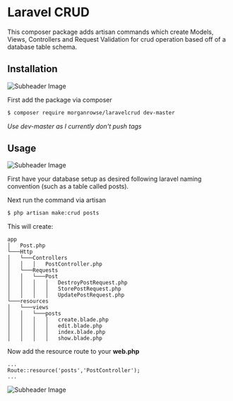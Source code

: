 # Laravel CRUD

This composer package adds artisan commands which create Models, Views, Controllers and Request Validation for crud operation based off of a database table schema.

## Installation

![Subheader Image](https://user-images.githubusercontent.com/17880010/32118361-aab588f8-bb51-11e7-95ef-6462dd720179.png)

First add the package via composer

```bash
$ composer require morganrowse/laravelcrud dev-master
```

_Use dev-master as I currently don't push tags_

## Usage

![Subheader Image](https://user-images.githubusercontent.com/17880010/32118361-aab588f8-bb51-11e7-95ef-6462dd720179.png)

First have your database setup as desired following laravel naming convention (such as a table called posts).

Next run the command via artisan

```bash
$ php artisan make:crud posts
```

This will create:

```
app
│   Post.php
└───Http
│   └───Controllers
│   │   │   PostController.php
│   └───Requests
│   │   └───Post
│   │   │   │   DestroyPostRequest.php
│   │   │   │   StorePostRequest.php
│   │   │   │   UpdatePostRequest.php
└───resources
│   └───views
│   │   └───posts
│   │   │   │   create.blade.php
│   │   │   │   edit.blade.php
│   │   │   │   index.blade.php
│   │   │   │   show.blade.php
```

Now add the resource route to your **web.php**

```
...
Route::resource('posts','PostController');
...
```

![Subheader Image](https://user-images.githubusercontent.com/17880010/32118361-aab588f8-bb51-11e7-95ef-6462dd720179.png)
